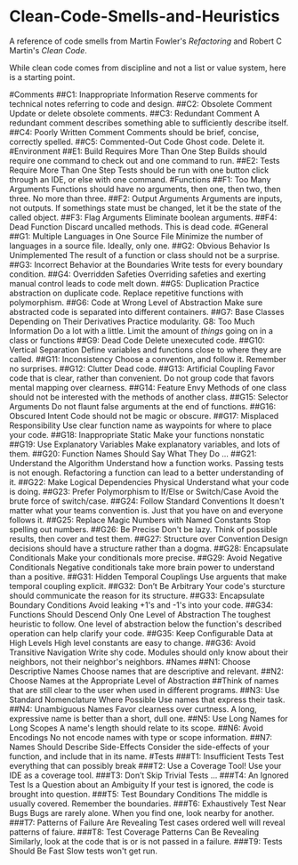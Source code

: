 # Clean-Code-Smells-and-Heuristics
A reference of code smells from Martin Fowler's *Refactoring* and Robert C Martin's *Clean Code*.

While clean code comes from discipline and not a list or value system, here is a starting point.


#Comments
##C1: Inappropriate Information
Reserve comments for technical notes referring to code and design. 
##C2: Obsolete Comment
Update or delete obsolete comments.
##C3: Redundant Comment
A redundant comment describes something able to sufficiently describe itself.
##C4: Poorly Written Comment
Comments should be brief, concise, correctly spelled.
##C5: Commented-Out Code
Ghost code. Delete it.
#Environment
##E1: Build Requires More Than One Step
Builds should require one command to check out and one command to run.
##E2: Tests Require More Than One Step
Tests should be run with one button click through an IDE, or else with one command. 
#Functions
##F1: Too Many Arguments
Functions should have no arguments, then one, then two, then three. No more than three. 
##F2: Output Arguments
Arguments are inputs, not outputs. If somethings state must be changed, let it be the state of the called object. 
##F3: Flag Arguments
Eliminate boolean arguments.
##F4: Dead Function
Discard uncalled methods. This is dead code.
#General
##G1: Multiple Languages in One Source File
Minimize the number of languages in a source file. Ideally, only one.
##G2: Obvious Behavior Is Unimplemented
The result of a function or class should not be a surprise.
##G3: Incorrect Behavior at the Boundaries
Write tests for every boundary condition.
##G4: Overridden Safeties
Overriding safeties and exerting manual control leads to code melt down.
##G5: Duplication
Practice abstraction on duplicate code. Replace repetitive functions with polymorphism.
##G6: Code at Wrong Level of Abstraction
Make sure abstracted code is separated into different containers.
##G7: Base Classes Depending on Their Derivatives
Practice modularity.
G8: Too Much Information
Do a lot with a little. Limit the amount of *things* going on in a class or functions
##G9: Dead Code
Delete unexecuted code.
##G10: Vertical Separation
Define variables and functions close to where they are called.
##G11: Inconsistency
Choose a convention, and follow it. Remember no surprises.
##G12: Clutter
Dead code.
##G13: Artificial Coupling
Favor code that is clear, rather than convenient. Do not group code that favors mental mapping over clearness.
##G14: Feature Envy
Methods of one class should not be interested with the methods of another class.
##G15: Selector Arguments
Do not flaunt false arguments at the end of functions. 
##G16: Obscured Intent
Code should not be magic or obscure.
##G17: Misplaced Responsibility
Use clear function name as waypoints for where to place your code.
##G18: Inappropriate Static
Make your functions nonstatic
##G19: Use Explanatory Variables
Make explanatory variables, and lots of them.
##G20: Function Names Should Say What They Do
...
##G21: Understand the Algorithm
Understand how a function works. Passing tests is not enough. Refactoring a function can lead to a better understanding of it.
##G22: Make Logical Dependencies Physical
Understand what your code is doing.
##G23: Prefer Polymorphism to If/Else or Switch/Case
Avoid the brute force of switch/case. 
##G24: Follow Standard Conventions
It doesn't matter what your teams convention is. Just that you have on and everyone follows it.
##G25: Replace Magic Numbers with Named Constants
Stop spelling out numbers.
##G26: Be Precise
Don't be lazy. Think of possible results, then cover and test them.
##G27: Structure over Convention
Design decisions should have a structure rather than a dogma.
##G28: Encapsulate Conditionals
Make your conditionals more precise.
##G29: Avoid Negative Conditionals
Negative conditionals take more brain power to understand than a positive. 
##G31: Hidden Temporal Couplings
Use arguents that make temporal coupling explicit.
##G32: Don’t Be Arbitrary
Your code's sturcture should communicate the reason for its structure.
##G33: Encapsulate Boundary Conditions
Avoid leaking +1's and -1's into your code.
##G34: Functions Should Descend Only One Level of Abstraction
The toughest heuristic to follow. One level of abstraction below the function's described operation can help clarify your code.
##G35: Keep Configurable Data at High Levels
High level constants are easy to change.
##G36: Avoid Transitive Navigation
Write shy code. Modules should only know about their neighbors, not their neighbor's neighbors.
#Names
##N1: Choose Descriptive Names
Choose names that are descriptive and relevant.
##N2: Choose Names at the Appropriate Level of Abstraction
##Think of names that are still clear to the user when used in different programs.
##N3: Use Standard Nomenclature Where Possible
Use names that express their task.
##N4: Unambiguous Names
Favor clearness over curtness. A long, expressive name is better than a short, dull one.
##N5: Use Long Names for Long Scopes
A name's length should relate to its scope.
##N6: Avoid Encodings
No not encode names with type or scope information.
##N7: Names Should Describe Side-Effects
Consider the side-effects of your function, and include that in its name.
#Tests
###T1: Insufficient Tests
Test everything that can possibly break
###T2: Use a Coverage Tool!
Use your IDE as a coverage tool.
###T3: Don’t Skip Trivial Tests
...
###T4: An Ignored Test Is a Question about an Ambiguity
If your test is ignored, the code is brought into question.
###T5: Test Boundary Conditions
The middle is usually covered. Remember the boundaries.
###T6: Exhaustively Test Near Bugs
Bugs are rarely alone. When you find one, look nearby for another.
###T7: Patterns of Failure Are Revealing
Test cases ordered well will reveal patterns of faiure.
###T8: Test Coverage Patterns Can Be Revealing
Similarly, look at the code that is or is not passed in a failure.
###T9: Tests Should Be Fast
Slow tests won't get run.
